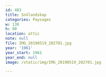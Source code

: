 ```yaml
---
id: 483
title: Snölandskap
categories: Paysages
w: 130
h: 90
location: attic
note: null
file: IMG_20190519_202701.jpg
year: '1961'
year_start: 1961
year_end: null
image: /static/img/IMG_20190519_202701.jpg

---
```

